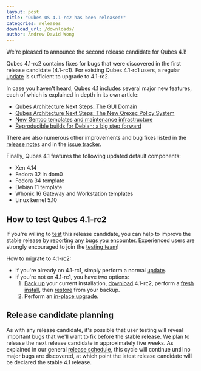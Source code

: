 ```yaml
---
layout: post
title: "Qubes OS 4.1-rc2 has been released!"
categories: releases
download_url: /downloads/
author: Andrew David Wong
---
```


We're pleased to announce the second release candidate for Qubes 4.1!

Qubes 4.1-rc2 contains fixes for bugs that were discovered in the first
release candidate (4.1-rc1). For existing Qubes 4.1-rc1 users, a regular
[update] is sufficient to upgrade to 4.1-rc2.

In case you haven't heard, Qubes 4.1 includes several major new
features, each of which is explained in depth in its own article:

- [Qubes Architecture Next Steps: The GUI Domain]
- [Qubes Architecture Next Steps: The New Qrexec Policy System]
- [New Gentoo templates and maintenance infrastructure]
- [Reproducible builds for Debian: a big step forward]

There are also  numerous other improvements and
bug fixes listed in the [release notes] and in the [issue
tracker].

Finally, Qubes 4.1 features the following updated default components:

- Xen 4.14
- Fedora 32 in dom0
- Fedora 34 template
- Debian 11 template
- Whonix 16 Gateway and Workstation templates
- Linux kernel 5.10


How to test Qubes 4.1-rc2
-------------------------

If you're willing to [test] this release candidate, you can help to
improve the stable release by [reporting any bugs you encounter].
Experienced users are strongly encouraged to join the [testing team]!

How to migrate to 4.1-rc2:

- If you're already on 4.1-rc1, simply perform a normal [update].
- If you're not on 4.1-rc1, you have two options:
  1. [Back up] your current installation, [download] 4.1-rc2, perform a
     [fresh install], then [restore] from your backup.
  2. Perform an [in-place upgrade].


Release candidate planning
--------------------------

As with any release candidate, it's possible that user testing will
reveal important bugs that we'll want to fix before the stable release.
We plan to release the next release candidate in approximately five
weeks. As explained in our general [release schedule], this cycle will
continue until no major bugs are discovered, at which point the latest
release candidate will be declared the stable 4.1 release.


[update]: /doc/how-to-update/
[Qubes Architecture Next Steps: The GUI Domain]: /news/2020/03/18/gui-domain/
[Qubes Architecture Next Steps: The New Qrexec Policy System]: /news/2020/06/22/new-qrexec-policy-system/
[New Gentoo templates and maintenance infrastructure]: /news/2020/10/05/new-gentoo-templates-and-maintenance-infrastructure/
[Reproducible builds for Debian: a big step forward]: /news/2021/10/08/reproducible-builds-for-debian-a-big-step-forward/
[release notes]: /doc/releases/4.1/release-notes/
[issue tracker]: https://github.com/QubesOS/qubes-issues/issues?q=milestone%3A%22Release+4.1%22+is%3Aclosed+-label%3A%22R%3A+duplicate%22+-label%3A%22R%3A+invalid%22+-label%3A%22R%3A+cannot+reproduce%22+-label%3A%22R%3A+not+an+issue%22+-label%3A%22R%3A+not+our+bug%22+-label%3A%22R%3A+won%27t+do%22+-label%3A%22R%3A+won%27t+fix%22+
[download]: /downloads/
[test]: /doc/testing/
[reporting any bugs you encounter]: /doc/issue-tracking/
[testing team]: https://forum.qubes-os.org/t/joining-the-testing-team/5190
[Back up]: https://doc.qubes-os.org/en/latest/user/how-to-guides/how-to-back-up-restore-and-migrate.html#creating-a-backup
[fresh install]: /doc/installation-guide/
[restore]: https://doc.qubes-os.org/en/latest/user/how-to-guides/how-to-back-up-restore-and-migrate.html#restoring-from-a-backup
[in-place upgrade]: /doc/upgrade/4.1/
[release schedule]: https://doc.qubes-os.org/en/latest/developer/releases/version-scheme.html#release-schedule
